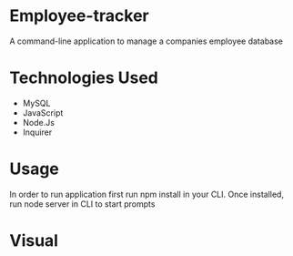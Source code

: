# Employee-tracker
A command-line application to manage a companies employee database

# Technologies Used
* MySQL
* JavaScript
* Node.Js
* Inquirer

# Usage
In order to run application first run npm install in your CLI. Once installed, run node server in CLI to start prompts

# Visual
